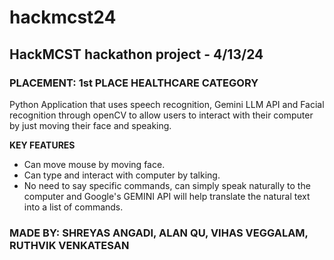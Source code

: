 # hackmcst24

## HackMCST hackathon project - 4/13/24

### PLACEMENT: 1st PLACE HEALTHCARE CATEGORY  

Python Application that uses speech recognition, Gemini LLM API and Facial recognition through openCV to allow users to interact with their computer by just moving their face and speaking. 

**KEY FEATURES**
- Can move mouse by moving face.
- Can type and interact with computer by talking.
- No need to say specific commands, can simply speak naturally to the computer and Google's GEMINI API will help translate the natural text into a list of commands.

### MADE BY: SHREYAS ANGADI, ALAN QU, VIHAS VEGGALAM, RUTHVIK VENKATESAN 
